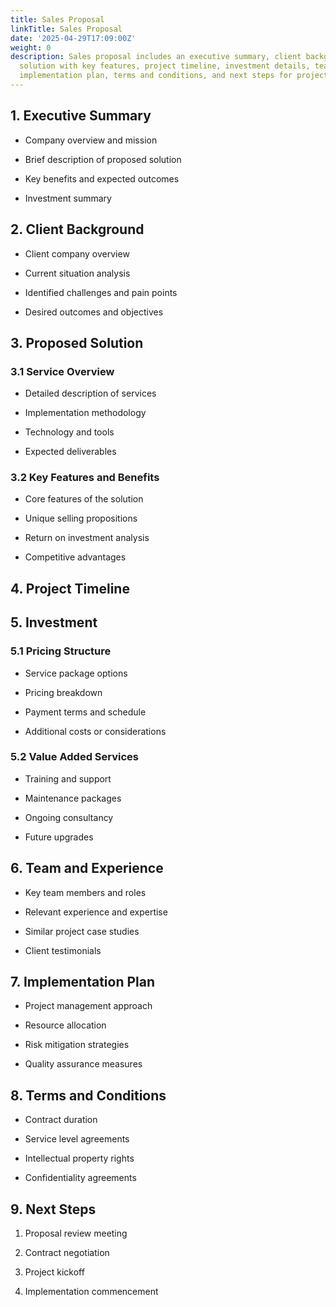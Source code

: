 ```yaml
---
title: Sales Proposal
linkTitle: Sales Proposal
date: '2025-04-29T17:09:00Z'
weight: 0
description: Sales proposal includes an executive summary, client background, proposed
  solution with key features, project timeline, investment details, team experience,
  implementation plan, terms and conditions, and next steps for project kickoff.
---
```



## 1. Executive Summary

- Company overview and mission

- Brief description of proposed solution

- Key benefits and expected outcomes

- Investment summary

## 2. Client Background

- Client company overview

- Current situation analysis

- Identified challenges and pain points

- Desired outcomes and objectives

## 3. Proposed Solution

### 3.1 Service Overview

- Detailed description of services

- Implementation methodology

- Technology and tools

- Expected deliverables

### 3.2 Key Features and Benefits

- Core features of the solution

- Unique selling propositions

- Return on investment analysis

- Competitive advantages

## 4. Project Timeline

<!-- Unsupported block type: table -->

## 5. Investment

### 5.1 Pricing Structure

- Service package options

- Pricing breakdown

- Payment terms and schedule

- Additional costs or considerations

### 5.2 Value Added Services

- Training and support

- Maintenance packages

- Ongoing consultancy

- Future upgrades

## 6. Team and Experience

- Key team members and roles

- Relevant experience and expertise

- Similar project case studies

- Client testimonials

## 7. Implementation Plan

- Project management approach

- Resource allocation

- Risk mitigation strategies

- Quality assurance measures

## 8. Terms and Conditions

- Contract duration

- Service level agreements

- Intellectual property rights

- Confidentiality agreements

## 9. Next Steps

1. Proposal review meeting

1. Contract negotiation

1. Project kickoff

1. Implementation commencement